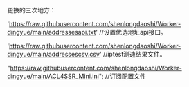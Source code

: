 更换的三次地方：


'https://raw.githubusercontent.com/shenlongdaoshi/Worker-dingyue/main/addressesapi.txt' //设置优选地址api接口。


'https://raw.githubusercontent.com/shenlongdaoshi/Worker-dingyue/main/addressescsv.csv' //iptest测速结果文件。


 "https://raw.githubusercontent.com/shenlongdaoshi/Worker-dingyue/main/ACL4SSR_Mini.ini"; //订阅配置文件

